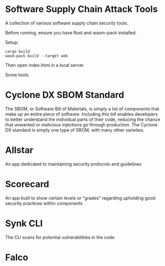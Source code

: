 # Software Supply Chain Attack Tools

A collection of various software supply chain security tools.

Before running, ensure you have Rust and wasm-pack installed.

Setup:

```
cargo build
wasm-pack build --target web
```

Then open index.html in a local server.

Some tools:

# Cyclone DX SBOM Standard

The SBOM, or Software Bill of Materials, is simply a list of components that make up an entire piece of software. Including this bill enables developers to better understand the individual parts of their code, reducing the chance that unwanted or malicious injections go through production. The Cyclone DX standard is simply one type of SBOM, with many other varieties.

# Allstar

An app dedicated to maintaining security protocols and guidelines

# Scorecard

An app built to show certain levels or "grades" regarding upholding good security practices within components

# Synk CLI

The CLI scans for potential vulnerabilities in the code

# Falco
